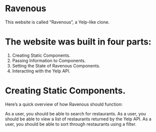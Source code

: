 # Ravenous
This website is called “Ravenous”, a Yelp-like clone.

# The website was built in four parts:

1. Creating Static Components.
2. Passing Information to Components.
3. Setting the State of Ravenous Components.
4. Interacting with the Yelp API.

# Creating Static Components.

Here’s a quick overview of how Ravenous should function:

As a user, you should be able to search for restaurants.
As a user, you should be able to view a list of restaurants returned by the Yelp API.
As a user, you should be able to sort through restaurants using a filter.
